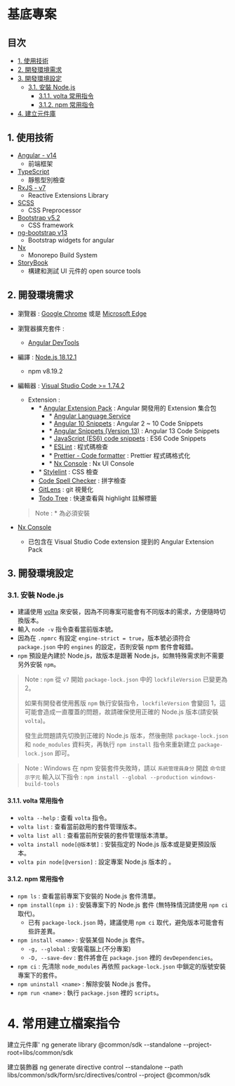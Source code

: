 <h1>基底專案</h1>

<h2>目次</h2>
<!-- TOC -->

- [1. 使用技術](#1-使用技術)
- [2. 開發環境需求](#2-開發環境需求)
- [3. 開發環境設定](#3-開發環境設定)
  - [3.1. 安裝 Node.js](#31-安裝-nodejs)
    - [3.1.1. volta 常用指令](#311-volta-常用指令)
    - [3.1.2. npm 常用指令](#312-npm-常用指令)
- [4. 建立元件庫](#4-建立元件庫)

## 1. 使用技術

- [Angular - v14](https://angular.io)
  - 前端框架
- [TypeScript](https://www.typescriptlang.org)
  - 靜態型別檢查
- [RxJS - v7](https://rxjs.dev)
  - Reactive Extensions Library
- [SCSS](https://sass-lang.com)
  - CSS Preprocessor
- [Bootstrap v5.2](https://getbootstrap.com/docs/5.2)
  - CSS framework
- [ng-bootstrap v13](https://ng-bootstrap.github.io/releases/13.x/#/getting-started)
  - Bootstrap widgets for angular
- [Nx](https://nx.dev/)
  - Monorepo Build System
- [StoryBook](https://storybook.js.org/docs/angular/get-started/introduction)
  - 構建和測試 UI 元件的 open source tools

## 2. 開發環境需求

- 瀏覽器 : [Google Chrome](https://www.google.com/chrome/) 或是 [Microsoft Edge](https://www.microsoft.com/zh-tw/edge/browser-features?source=edgefeatures)
- 瀏覽器擴充套件 :
  - [Angular DevTools](https://chrome.google.com/webstore/detail/angular-devtools/ienfalfjdbdpebioblfackkekamfmbnh)
- 編譯 : [Node.js 18.12.1](https://Node.js.org/zh-tw/)
  - npm v8.19.2
- 編輯器 : [Visual Studio Code >= 1.74.2](https://code.visualstudio.com/)

  - Extension :
    - \* [Angular Extension Pack](https://marketplace.visualstudio.com/items?itemName=doggy8088.angular-extension-pack) : Angular 開發用的 Extension 集合包
      - \* [Angular Language Service](https://marketplace.visualstudio.com/items?itemName=Angular.ng-template)
      - \* [Angular 10 Snippets](https://marketplace.visualstudio.com/items?itemName=Mikael.Angular-BeastCode) : Angular 2 ~ 10 Code Snippets
      - \* [Angular Snippets (Version 13)](https://marketplace.visualstudio.com/items?itemName=johnpapa.Angular2) : Angular 13 Code Snippets
      - \* [JavaScript (ES6) code snippets](https://marketplace.visualstudio.com/items?itemName=xabikos.JavaScriptSnippets) : ES6 Code Snippets
      - \* [ESLint](https://marketplace.visualstudio.com/items?itemName=dbaeumer.vscode-eslint) : 程式碼檢查
      - \* [Prettier - Code formatter](https://marketplace.visualstudio.com/items?itemName=esbenp.prettier-vscode) : Prettier 程式碼格式化
      - \* [Nx Console](https://marketplace.visualstudio.com/items?itemName=nrwl.angular-console) : Nx UI Console
    - \* [Stylelint](https://marketplace.visualstudio.com/items?itemName=stylelint.vscode-stylelint) : CSS 檢查
    - [Code Spell Checker](https://marketplace.visualstudio.com/items?itemName=streetsidesoftware.code-spell-checker) : 拼字檢查
    - [GitLens](https://marketplace.visualstudio.com/items?itemName=eamodio.gitlens) : git 視覺化
    - [Todo Tree](https://marketplace.visualstudio.com/items?itemName=Gruntfuggly.todo-tree) : 快速查看與 highlight 註解標籤

  > Note : \* 為必須安裝

- [Nx Console](https://marketplace.visualstudio.com/items?itemName=nrwl.angular-console)
  - 已包含在 Visual Studio Code extension 提到的 Angular Extension Pack

## 3. 開發環境設定

### 3.1. 安裝 Node.js

- 建議使用 [volta](https://docs.volta.sh/guide/getting-started) 來安裝，因為不同專案可能會有不同版本的需求，方便隨時切換版本。
- 輸入 `node -v` 指令查看當前版本號。
- 因為在 `.npmrc` 有設定 `engine-strict = true`，版本號必須符合 `package.json` 中的 `engines` 的設定，否則安裝 npm 套件會報錯。
- `npm` 預設是內建於 Node.js，故版本是跟著 Node.js，如無特殊需求則不需要另外安裝 `npm`。

> Note : `npm` 從 `v7` 開始 `package-lock.json` 中的 `lockfileVersion` 已變更為 2。
>
> 如果有開發者使用舊版 `npm` 執行安裝指令，`lockfileVersion` 會變回 1，這可能會造成一直覆蓋的問題，故請確保使用正確的 Node.js 版本(請安裝 `volta`)。
>
> 發生此問題請先切換到正確的 Node.js 版本，然後刪除 `package-lock.json` 和 `node_modules` 資料夾，再執行 `npm install` 指令來重新建立 `package-lock.json` 即可。

> Note : Windows 在 npm 安裝套件失敗時，請以 `系統管理員身分` 開啟 `命令提示字元` 輸入以下指令 :
> `npm install --global --production windows-build-tools`

#### 3.1.1. volta 常用指令

- `volta --help` : 查看 `volta` 指令。
- `volta list` : 查看當前啟用的套件管理版本。
- `volta list all` : 查看當前所安裝的套件管理版本清單。
- `volta install node[@版本號]` : 安裝指定的 Node.js 版本或是變更預設版本。
- `volta pin node[@version]` : 設定專案 Node.js 版本的 。

#### 3.1.2. npm 常用指令

- `npm ls` : 查看當前專案下安裝的 Node.js 套件清單。
- `npm install(npm i)` : 安裝專案下的 Node.js 套件 (無特殊情況請使用 `npm ci` 取代)。
  - 已有 `package-lock.json` 時，建議使用 `npm ci` 取代，避免版本可能會有些許差異。
- `npm install <name>` : 安裝某個 Node.js 套件。
  - `-g, --global` : 安裝電腦上(不分專案)
  - `-D, --save-dev` : 套件將會在 `package.json` 裡的 `devDependencies`。
- `npm ci` : 先清除 `node_modules` 再依照 `package-lock.json` 中鎖定的版號安裝專案下的套件。
- `npm uninstall <name>` : 解除安裝 Node.js 套件。
- `npm run <name>` : 執行 `package.json` 裡的 `scripts`。

# 4. 常用建立檔案指令

建立元件庫'
ng generate library @common/sdk --standalone --project-root=libs/common/sdk

建立裝飾器
ng generate directive control --standalone --path libs/common/sdk/form/src/directives/control --project @common/sdk
